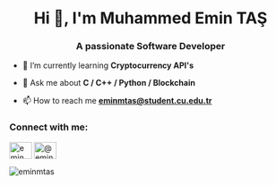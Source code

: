 <h1 align="center">Hi 👋, I'm Muhammed Emin TAŞ</h1>
<h3 align="center">A passionate Software Developer</h3>

- 🌱 I’m currently learning **Cryptocurrency API's**

- 💬 Ask me about **C / C++ / Python / Blockchain**

- 📫 How to reach me **eminmtas@student.cu.edu.tr**

<h3 align="left">Connect with me:</h3>
<p align="left">
<a href="https://instagram.com/eminmtas" target="blank"><img align="center" src="https://raw.githubusercontent.com/rahuldkjain/github-profile-readme-generator/master/src/images/icons/Social/instagram.svg" alt="eminmtas" height="30" width="40" /></a>
<a href="https://medium.com/@eminmtas" target="blank"><img align="center" src="https://raw.githubusercontent.com/rahuldkjain/github-profile-readme-generator/master/src/images/icons/Social/medium.svg" alt="@eminmtas" height="30" width="40" /></a>
</p>

<p><img align="center" src="https://github-readme-stats.vercel.app/api/top-langs?username=eminmtas&show_icons=true&locale=en&layout=compact" alt="eminmtas" /></p>
